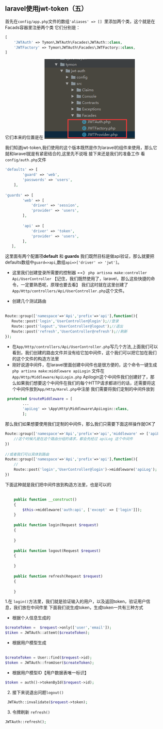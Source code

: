 ## **laravel使用jwt-token（五）**

首先在`config/app.php`文件的数组`'aliases' => [] `里添加两个类，这个就是在Facads容器里注册两个类
它们分别是：
```php
[
    'JWTAuth' => Tymon\JWTAuth\Facades\JWTAuth::class,
    'JWTFactory' => Tymon\JWTAuth\Facades\JWTFactory::class,
]
```
它们本来的位置是在
![facads-jwt](facads.png) 

我们知道jwt-token,我们使用的这个版本既然是作为laravel的组件来使用，那么它就和laravel就是有紧密结合的,这里先不说哦
接下来还是我们的准备工作
看`config/auth.php`文件
```php
'defaults' => [
        'guard' => 'web',
        'passwords' => 'users',
    ],
    
'guards' => [
        'web' => [
            'driver' => 'session',
            'provider' => 'users',
        ],
    
        'api' => [
            'driver' => 'token',
            'provider' => 'users',
        ],
   ],
```
这里面有两个配置项**default** 和 **guards**  我们既然目标是做api验证，那么就要把defaults数组中`guard=>api`,数组`api=>['driver' => 'jwt']`。

- 这里我们创建登录所需要的控制器  ==》 `php artisna make:controller Api/UserController` 【记住，我们既然使用了，laravel，那么这些快捷的命令，一定要熟悉呢，原理也要去看】
我们这时就在这里创建了`App/Http/controllers/Api/UserController.php`这个文件。

- 创建几个测试路由
```php

Route::group(['namespace'=>'Api','prefix'=>'api'],function(){
   Route::post('login','UserController@login');//登录
   Route::post('logout','UserController@logout');//退出
   Route::post('refresh','UserController@refresh');//刷新
});
```
- 在`App/Http/controllers/Api/UserController.php`写几个方法,上面我们可以看到，我们创建的路由文件并没有给它加中间件，这个我们可以把它加在我们的这个文件的构造方法里
- 刚好说道中间件，在laravel里面创建中间件也是很方便的，这个命令一键生成`php artisna make:middleware apiLogin`
文件在`App/Http/Middleware/ApiLogin.php`
Apilogin这个中间件我们创建好了，那么如果我们想要这个中间件在我们的每个HTTP请求都进行的话，还需要将这个中间件放到`App/Http/Kerel.php`中注册
我们需要将我们定制的中间件放到
```php
 protected $routeMiddleware = [
        ...
        'apiLog' => \App\Http\Middleware\ApiLogin::class,
        ];
```
那么我们如果想要使用我们定制的中间件，那么我们只需要下面这样操作就OK了

```php
Route::group(['namespace'=>'Api','prefix'=>'api','middleware' => ['apiLog']],function(){
    //这个时候凡是在这个路由分组的请求，都会先经过 apiLog 这个中间件
})

//或者我们可以具体到路由
Route::group(['namespace'=>'Api','prefix'=>'api'],function(){
    //
    Route::post('login','UserController@login')->middleware('apiLog');
})

```
下面这种就是我们把中间件放到构造方法里，也是可以的
```php

    public function __construct()
    {
        $this->middleware('auth:api', ['except' => ['login']]);
    }

    public function login(Request $request)
    {

    }

    public function logout(Request $request)
    {

    }

    public function refresh(Request $request)
    {

    }
```
1.在 `login()`方法里，我们就是验证输入的用户，以及返回token，验证用户信息，我们放在中间件里
下面我们说生成token，生成token一共有三种方式
- 根据个人信息生成的
```php
$createToken =  $request->only(['user','email']);
$tiken = JWTAuth::attemt($createToken);
```
- 根据用户模型生成
```php

$createToken = User::find($request->id);
$token = JWTAuth::fromUser($createToken);
```
- 根据用户模型ID【用户数据表唯一标识】
```php
$token = auth()->tokenById($request->id);
```
2. 接下来说退出问题`logout()`
```php
 JWTAuth::invalidate($request->token);
```
3. 令牌刷新 `refresh()`
```php
JWTAuth::refresh();
```







